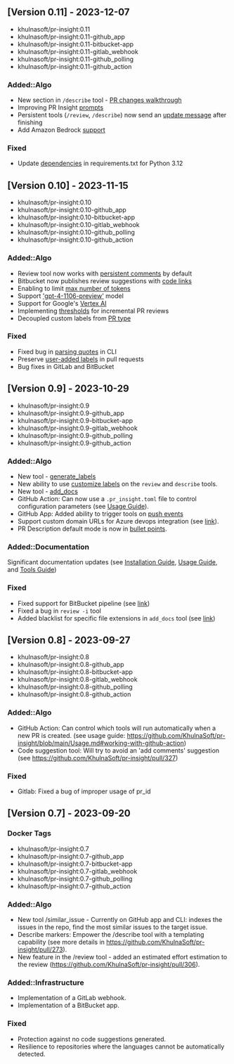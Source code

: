 ## [Version 0.11] - 2023-12-07
- khulnasoft/pr-insight:0.11
- khulnasoft/pr-insight:0.11-github_app
- khulnasoft/pr-insight:0.11-bitbucket-app
- khulnasoft/pr-insight:0.11-gitlab_webhook
- khulnasoft/pr-insight:0.11-github_polling
- khulnasoft/pr-insight:0.11-github_action

### Added::Algo
- New section in `/describe` tool - [PR changes walkthrough](https://github.com/KhulnaSoft/pr-insight/pull/509)
- Improving PR Insight [prompts](https://github.com/KhulnaSoft/pr-insight/pull/501)
- Persistent tools (`/review`, `/describe`) now send an [update message](https://github.com/KhulnaSoft/pr-insight/pull/499) after finishing
- Add Amazon Bedrock [support](https://github.com/KhulnaSoft/pr-insight/pull/483)

### Fixed
- Update [dependencies](https://github.com/KhulnaSoft/pr-insight/pull/503) in requirements.txt for Python 3.12


## [Version 0.10] - 2023-11-15
- khulnasoft/pr-insight:0.10
- khulnasoft/pr-insight:0.10-github_app
- khulnasoft/pr-insight:0.10-bitbucket-app
- khulnasoft/pr-insight:0.10-gitlab_webhook
- khulnasoft/pr-insight:0.10-github_polling
- khulnasoft/pr-insight:0.10-github_action

### Added::Algo
- Review tool now works with [persistent comments](https://github.com/KhulnaSoft/pr-insight/pull/451) by default
- Bitbucket now publishes review suggestions with [code links](https://github.com/KhulnaSoft/pr-insight/pull/428)
- Enabling to limit [max number of tokens](https://github.com/KhulnaSoft/pr-insight/pull/437/files)
- Support ['gpt-4-1106-preview'](https://github.com/KhulnaSoft/pr-insight/pull/437/files) model
- Support for Google's [Vertex AI](https://github.com/KhulnaSoft/pr-insight/pull/436)
- Implementing [thresholds](https://github.com/KhulnaSoft/pr-insight/pull/423) for incremental PR reviews
- Decoupled custom labels from [PR type](https://github.com/KhulnaSoft/pr-insight/pull/431)

### Fixed
- Fixed bug in [parsing quotes](https://github.com/KhulnaSoft/pr-insight/pull/446) in CLI
- Preserve [user-added labels](https://github.com/KhulnaSoft/pr-insight/pull/433) in pull requests
- Bug fixes in GitLab and BitBucket

## [Version 0.9] - 2023-10-29
- khulnasoft/pr-insight:0.9
- khulnasoft/pr-insight:0.9-github_app
- khulnasoft/pr-insight:0.9-bitbucket-app
- khulnasoft/pr-insight:0.9-gitlab_webhook
- khulnasoft/pr-insight:0.9-github_polling
- khulnasoft/pr-insight:0.9-github_action

### Added::Algo
- New tool - [generate_labels](https://github.com/KhulnaSoft/pr-insight/blob/main/docs/GENERATE_CUSTOM_LABELS.md)
- New ability to use [customize labels](https://github.com/KhulnaSoft/pr-insight/blob/main/docs/GENERATE_CUSTOM_LABELS.md#how-to-enable-custom-labels) on the `review` and `describe` tools.
- New tool - [add_docs](https://github.com/KhulnaSoft/pr-insight/blob/main/docs/ADD_DOCUMENTATION.md)
- GitHub Action: Can now use a `.pr_insight.toml` file to control configuration parameters (see [Usage Guide](./Usage.md#working-with-github-action)).
- GitHub App: Added ability to trigger tools on [push events](https://github.com/KhulnaSoft/pr-insight/blob/main/Usage.md#github-app-automatic-tools-for-new-code-pr-push)
- Support custom domain URLs for Azure devops integration (see [link](https://github.com/KhulnaSoft/pr-insight/pull/381)).
- PR Description default mode is now in [bullet points](https://github.com/KhulnaSoft/pr-insight/blob/main/pr_insight/settings/configuration.toml#L35).

### Added::Documentation
Significant documentation updates (see [Installation Guide](https://github.com/KhulnaSoft/pr-insight/blob/main/INSTALL.md), [Usage Guide](https://github.com/KhulnaSoft/pr-insight/blob/main/Usage.md), and [Tools Guide](https://github.com/KhulnaSoft/pr-insight/blob/main/docs/TOOLS_GUIDE.md))

### Fixed
- Fixed support for BitBucket pipeline (see [link](https://github.com/KhulnaSoft/pr-insight/pull/386))
- Fixed a bug in `review -i` tool
- Added blacklist for specific file extensions in `add_docs` tool (see [link](https://github.com/KhulnaSoft/pr-insight/pull/385/))

## [Version 0.8] - 2023-09-27
- khulnasoft/pr-insight:0.8
- khulnasoft/pr-insight:0.8-github_app
- khulnasoft/pr-insight:0.8-bitbucket-app
- khulnasoft/pr-insight:0.8-gitlab_webhook
- khulnasoft/pr-insight:0.8-github_polling
- khulnasoft/pr-insight:0.8-github_action

### Added::Algo
- GitHub Action: Can control which tools will run automatically when a new PR is created. (see usage guide: https://github.com/KhulnaSoft/pr-insight/blob/main/Usage.md#working-with-github-action)
- Code suggestion tool: Will try to avoid an 'add comments' suggestion  (see https://github.com/KhulnaSoft/pr-insight/pull/327)

### Fixed
- Gitlab: Fixed a bug of improper usage of pr_id


## [Version 0.7] - 2023-09-20

### Docker Tags
- khulnasoft/pr-insight:0.7
- khulnasoft/pr-insight:0.7-github_app
- khulnasoft/pr-insight:0.7-bitbucket-app
- khulnasoft/pr-insight:0.7-gitlab_webhook
- khulnasoft/pr-insight:0.7-github_polling
- khulnasoft/pr-insight:0.7-github_action
 
### Added::Algo
- New tool /similar_issue - Currently on GitHub app and CLI: indexes the issues in the repo, find the most similar issues to the target issue.
- Describe markers: Empower the /describe tool with a templating capability (see more details in https://github.com/KhulnaSoft/pr-insight/pull/273).
- New feature in the /review tool - added an estimated effort estimation to the review (https://github.com/KhulnaSoft/pr-insight/pull/306).

### Added::Infrastructure
- Implementation of a GitLab webhook.
- Implementation of a BitBucket app.

### Fixed
- Protection against no code suggestions generated.
- Resilience to repositories where the languages cannot be automatically detected.
